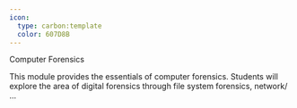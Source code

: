 ```yaml
---
icon:
  type: carbon:template
  color: 607D8B
---
```

Computer Forensics

This module provides the essentials of computer forensics. Students will explore the area of digital forensics through file system forensics, network/ ... 
